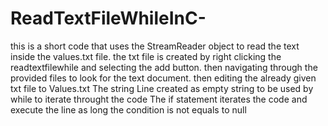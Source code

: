 # ReadTextFileWhileInC-
this is a short code that uses the StreamReader object to read the text inside the values.txt file.
the txt file is created by right clicking the readtextfilewhile and selecting the add button. then navigating through the provided files to look for the text document. then editing the already given txt file to Values.txt
The string Line created as empty string to be used by while to iterate throught the code
The if statement iterates the code and execute the line as long the condition is not equals to null
